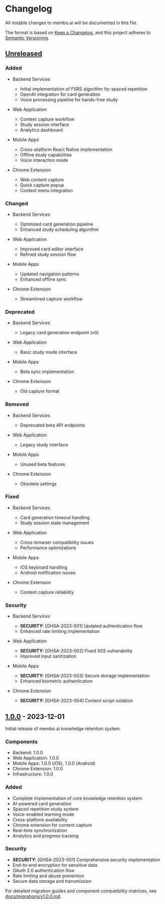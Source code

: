 # Changelog

All notable changes to membo.ai will be documented in this file.

The format is based on [Keep a Changelog](https://keepachangelog.com/en/1.0.0/),
and this project adheres to [Semantic Versioning](https://semver.org/spec/v2.0.0.html).

## [Unreleased]

### Added
- Backend Services
  - Initial implementation of FSRS algorithm for spaced repetition
  - OpenAI integration for card generation
  - Voice processing pipeline for hands-free study
  
- Web Application
  - Content capture workflow
  - Study session interface
  - Analytics dashboard
  
- Mobile Apps
  - Cross-platform React Native implementation
  - Offline study capabilities
  - Voice interaction mode
  
- Chrome Extension
  - Web content capture
  - Quick capture popup
  - Context menu integration

### Changed
- Backend Services
  - Optimized card generation pipeline
  - Enhanced study scheduling algorithm
  
- Web Application
  - Improved card editor interface
  - Refined study session flow
  
- Mobile Apps
  - Updated navigation patterns
  - Enhanced offline sync
  
- Chrome Extension
  - Streamlined capture workflow

### Deprecated
- Backend Services
  - Legacy card generation endpoint (v0)
  
- Web Application
  - Basic study mode interface
  
- Mobile Apps
  - Beta sync implementation
  
- Chrome Extension
  - Old capture format

### Removed
- Backend Services
  - Deprecated beta API endpoints
  
- Web Application
  - Legacy study interface
  
- Mobile Apps
  - Unused beta features
  
- Chrome Extension
  - Obsolete settings

### Fixed
- Backend Services
  - Card generation timeout handling
  - Study session state management
  
- Web Application
  - Cross-browser compatibility issues
  - Performance optimizations
  
- Mobile Apps
  - iOS keyboard handling
  - Android notification issues
  
- Chrome Extension
  - Content capture reliability

### Security
- Backend Services
  - **SECURITY:** [GHSA-2023-001] Updated authentication flow
  - Enhanced rate limiting implementation
  
- Web Application
  - **SECURITY:** [GHSA-2023-002] Fixed XSS vulnerability
  - Improved input sanitization
  
- Mobile Apps
  - **SECURITY:** [GHSA-2023-003] Secure storage implementation
  - Enhanced biometric authentication
  
- Chrome Extension
  - **SECURITY:** [GHSA-2023-004] Content script isolation

## [1.0.0] - 2023-12-01

Initial release of membo.ai knowledge retention system.

### Components
- Backend: 1.0.0
- Web Application: 1.0.0
- Mobile Apps: 1.0.0 (iOS), 1.0.0 (Android)
- Chrome Extension: 1.0.0
- Infrastructure: 1.0.0

### Added
- Complete implementation of core knowledge retention system
- AI-powered card generation
- Spaced repetition study system
- Voice-enabled learning mode
- Cross-platform availability
- Chrome extension for content capture
- Real-time synchronization
- Analytics and progress tracking

### Security
- **SECURITY:** [GHSA-2023-001] Comprehensive security implementation
- End-to-end encryption for sensitive data
- OAuth 2.0 authentication flow
- Rate limiting and abuse prevention
- Secure data storage and transmission

For detailed migration guides and component compatibility matrices, see [docs/migrations/v1.0.0.md](docs/migrations/v1.0.0.md).

[Unreleased]: https://github.com/membo-ai/membo/compare/v1.0.0...HEAD
[1.0.0]: https://github.com/membo-ai/membo/releases/tag/v1.0.0